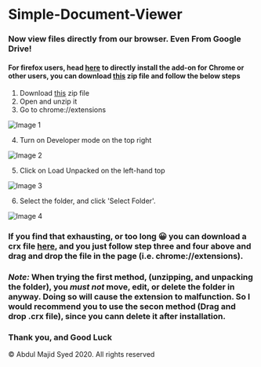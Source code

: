 # Simple-Document-Viewer
### Now view files directly from our browser. Even From Google Drive!
#### For firefox users, head [here](https://addons.mozilla.org/en-US/firefox/addon/simple-document-viewer/) to directly install the add-on for Chrome or other users, you can download [this](https://github.com/Abdul-Majid-Syed/Simple-Document-Viewer/archive/main.zip) zip file and follow the below steps

1. Download [this](https://github.com/Abdul-Majid-Syed/Simple-Document-Viewer/archive/main.zip) zip file
2. Open and unzip it
3. Go to  chrome://extensions 

![Image 1](https://codehs.com/uploads/82de16e746c3523a3ce5e1b233cdfc38)

4. Turn on Developer mode on the top right

![Image 2](https://codehs.com/uploads/03566c7f9adeaea52960f57ee635c5b0)
       
5.   Click on Load Unpacked on the left-hand top

![Image 3](https://codehs.com/uploads/8c549e61d58dceb4a07aa6cb2680259c)

6. Select the folder, and click 'Select Folder'. 
 
![Image 4](https://codehs.com/uploads/e073a38a9786ee0f49d4c47a1ab528cf)

### If you find that exhausting, or too long :grinning: you can download a crx file [here](https://github.com/Abdul-Majid-Syed/Simple-Document-Viewer/blob/main/Document%20Viewer.crx?raw=true), and you just follow step three and four above and drag and drop the file in the page (i.e. chrome://extensions). 

### *Note:* When trying the first method, (unzipping, and unpacking the folder), you *_must not_* move, edit, or delete the folder in anyway. Doing so will cause the extension to malfunction. So I would recommend you to use the secon method (Drag and drop .crx file), since you cann delete it after installation. 

### Thank you, and Good Luck

&copy; Abdul Majid Syed 2020. All rights reserved
